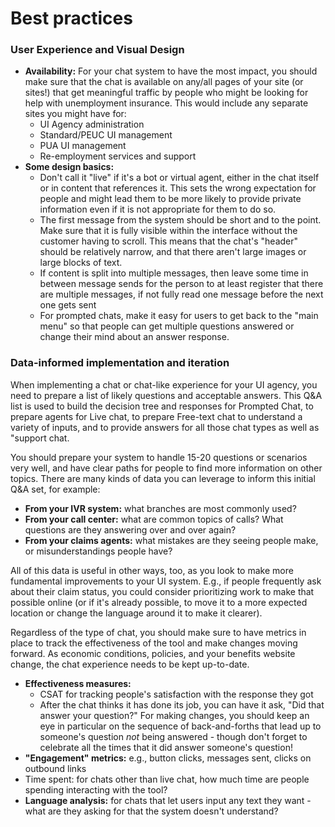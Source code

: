 # Best practices

### User Experience and Visual Design

* **Availability:** For your chat system to have the most impact, you should make sure that the chat is available on any/all pages of your site \(or sites!\) that get meaningful traffic by people who might be looking for help with unemployment insurance. This would include any separate sites you might have for: 
  * UI Agency administration
  * Standard/PEUC UI management
  * PUA UI management
  * Re-employment services and support
* **Some design basics:**
  * Don't call it "live" if it's a bot or virtual agent, either in the chat itself or in content that references it. This sets the wrong expectation for people and might lead them to be more likely to provide private information even if it is not appropriate for them to do so. 
  * The first message from the system should be short and to the point. Make sure that it is fully visible within the interface without the customer having to scroll. This means that the chat's "header" should be relatively narrow, and that there aren't large images or large blocks of text.
  * If content is split into multiple messages, then leave some time in between message sends for the person to at least register that there are multiple messages, if not fully read one message before the next one gets sent
  * For prompted chats, make it easy for users to get back to the "main menu" so that people can get multiple questions answered or change their mind about an answer response.

### Data-informed implementation and iteration

When implementing a chat or chat-like experience for your UI agency, you need to prepare a list of likely questions and acceptable answers. This Q&A list is used to build the decision tree and responses for Prompted Chat, to prepare agents for Live chat, to prepare Free-text chat to understand a variety of inputs, and to provide answers for all those chat types as well as "support chat.

You should prepare your system to handle 15-20 questions or scenarios very well, and have clear paths for people to find more information on other topics. There are many kinds of data you can leverage to inform this initial Q&A set, for example:

* **From your IVR system:** what branches are most commonly used?
* **From your call center:** what are common topics of calls? What questions are they answering over and over again?
* **From your claims agents:** what mistakes are they seeing people make, or misunderstandings people have?

All of this data is useful in other ways, too, as you look to make more fundamental improvements to your UI system. E.g., if people frequently ask about their claim status, you could consider prioritizing work to make that possible online \(or if it's already possible, to move it to a more expected location or change the language around it to make it clearer\).

Regardless of the type of chat, you should make sure to have metrics in place to track the effectiveness of the tool and make changes moving forward. As economic conditions, policies, and your benefits website change, the chat experience needs to be kept up-to-date.

* **Effectiveness measures:**
  * CSAT for tracking people's satisfaction with the response they got
  * After the chat thinks it has done its job, you can have it ask, "Did that answer your question?" For making changes, you should keep an eye in particular on the sequence of back-and-forths that lead up to someone's question _not_ being answered - though don't forget to celebrate all the times that it did answer someone's question!
* **"Engagement" metrics:** e.g., button clicks, messages sent, clicks on outbound links
* Time spent: for chats other than live chat, how much time are people spending interacting with the tool?
* **Language analysis:** for chats that let users input any text they want - what are they asking for that the system doesn't understand?

